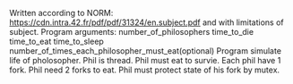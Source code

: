 Written according to NORM: https://cdn.intra.42.fr/pdf/pdf/31324/en.subject.pdf and with limitations of subject.
Program arguments: number_of_philosophers time_to_die time_to_eat time_to_sleep number_of_times_each_philosopher_must_eat(optional)
Program simulate life of pholosopher.
Phil is thread.
Phil must eat to survie.
Each phil have 1 fork.
Phil need 2 forks to eat.
Phil must protect state of his fork by mutex.
